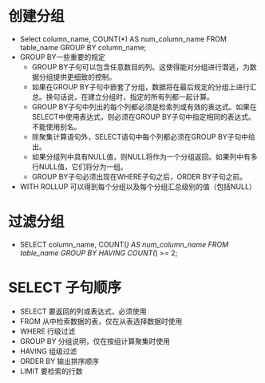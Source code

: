 # 创建分组
  * Select column_name, COUNT(*) AS num_column_name FROM table_name GROUP BY column_name;
  * GROUP BY一些重要的规定
    * GROUP BY子句可以包含任意数目的列。这使得能对分组进行潜逃，为数据分组提供更细致的控制。
    * 如果在GROUP BY子句中嵌套了分组，数据将在最后规定的分组上进行汇总。换句话说，在建立分组时，指定的所有列都一起计算。
    * GROUP BY子句中列出的每个列都必须是检索列或有效的表达式。如果在SELECT中使用表达式，则必须在GROUP BY子句中指定相同的表达式。不能使用别名。
    * 除聚集计算语句外，SELECT语句中每个列都必须在GROUP BY子句中给出。
    * 如果分组列中具有NULL值，则NULL将作为一个分组返回。如果列中有多行NULL值，它们将分为一组。
    * GROUP BY子句必须出现在WHERE子句之后，ORDER BY子句之前。
  * WITH ROLLUP 可以得到每个分组以及每个分组汇总级别的值（包括NULL）
# 过滤分组
  * SELECT column_name, COUNT(*) AS num_column_name FROM table_name GROUP BY HAVING COUNT(*) >= 2;
# SELECT 子句顺序
  * SELECT 要返回的列或表达式，必须使用
  * FROM 从中检索数据的表，仅在从表选择数据时使用
  * WHERE 行级过滤
  * GROUP BY 分组说明，仅在按组计算聚集时使用
  * HAVING 组级过滤
  * ORDER BY 输出排序顺序
  * LIMIT 要检索的行数

